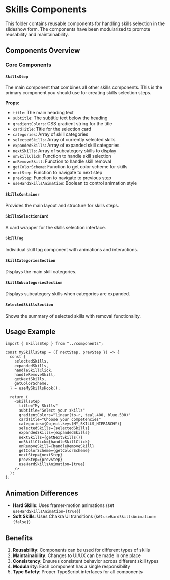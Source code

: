 # Skills Components

This folder contains reusable components for handling skills selection in the slideshow form. The components have been modularized to promote reusability and maintainability.

## Components Overview

### Core Components

#### `SkillsStep`
The main component that combines all other skills components. This is the primary component you should use for creating skills selection steps.

**Props:**
- `title`: The main heading text
- `subtitle`: The subtitle text below the heading
- `gradientColors`: CSS gradient string for the title
- `cardTitle`: Title for the selection card
- `categories`: Array of skill categories
- `selectedSkills`: Array of currently selected skills
- `expandedSkills`: Array of expanded skill categories
- `nextSkills`: Array of subcategory skills to display
- `onSkillClick`: Function to handle skill selection
- `onRemoveSkill`: Function to handle skill removal
- `getColorScheme`: Function to get color scheme for skills
- `nextStep`: Function to navigate to next step
- `prevStep`: Function to navigate to previous step
- `useHardSkillsAnimation`: Boolean to control animation style

#### `SkillsContainer`
Provides the main layout and structure for skills steps.

#### `SkillsSelectionCard`
A card wrapper for the skills selection interface.

#### `SkillTag`
Individual skill tag component with animations and interactions.

#### `SkillCategoriesSection`
Displays the main skill categories.

#### `SkillSubcategoriesSection`
Displays subcategory skills when categories are expanded.

#### `SelectedSkillsSection`
Shows the summary of selected skills with removal functionality.

## Usage Example

```tsx
import { SkillsStep } from "../components";

const MySkillsStep = ({ nextStep, prevStep }) => {
  const {
    selectedSkills,
    expandedSkills,
    handleSkillClick,
    handleRemoveSkill,
    getNextSkills,
    getColorScheme,
  } = useMySkillsHook();

  return (
    <SkillsStep
      title="My Skills"
      subtitle="Select your skills"
      gradientColors="linear(to-r, teal.400, blue.500)"
      cardTitle="Choose your competencies"
      categories={Object.keys(MY_SKILLS_HIERARCHY)}
      selectedSkills={selectedSkills}
      expandedSkills={expandedSkills}
      nextSkills={getNextSkills()}
      onSkillClick={handleSkillClick}
      onRemoveSkill={handleRemoveSkill}
      getColorScheme={getColorScheme}
      nextStep={nextStep}
      prevStep={prevStep}
      useHardSkillsAnimation={true}
    />
  );
};
```

## Animation Differences

- **Hard Skills**: Uses framer-motion animations (set `useHardSkillsAnimation={true}`)
- **Soft Skills**: Uses Chakra UI transitions (set `useHardSkillsAnimation={false}`)

## Benefits

1. **Reusability**: Components can be used for different types of skills
2. **Maintainability**: Changes to UI/UX can be made in one place
3. **Consistency**: Ensures consistent behavior across different skill types
4. **Modularity**: Each component has a single responsibility
5. **Type Safety**: Proper TypeScript interfaces for all components 